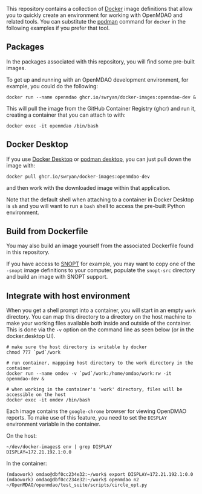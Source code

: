 This repository contains a collection of [Docker](https://www.docker.com/) image definitions that allow you to quickly create an environment for working with OpenMDAO and related tools.  You can substitute the [podman](https://podman.io) command for `docker` in the following examples if you prefer that tool.

## Packages

In the packages associated with this repository, you will find some pre-built images.

To get up and running with an OpenMDAO development environment, for example, you could do the following:
```
docker run --name openmdao ghcr.io/swryan/docker-images:openmdao-dev &
```
This will pull the image from the GitHub Container Registry (ghcr) and run it, creating a container that you can attach to with:
```
docker exec -it openmdao /bin/bash
```

## Docker Desktop

If you use [Docker Desktop](https://docs.docker.com/desktop/) or [podman desktop](https://podman-desktop.io/), you can just pull down the image with:
```
docker pull ghcr.io/swryan/docker-images:openmdao-dev
```
and then work with the downloaded image within that application.

Note that the default shell when attaching to a container in Docker Desktop is `sh` and you will want to run a `bash` shell to access the pre-built Python environment.

## Build from Dockerfile

You may also build an image yourself from the associated Dockerfile found in this repository.

If you have access to [SNOPT](https://ccom.ucsd.edu/~optimizers/solvers/snopt/) for example,
you may want to copy one of the `-snopt` image definitions to your computer, populate the `snopt-src` directory and build an image with SNOPT support.

## Integrate with host environment

When you get a shell prompt into a container, you will start in an empty `work` directory.  You can map this directory to
a directory on the host machine to make your working files available both inside and outside of the container.  This is
done via the `-v` option on the command line as seen below (or in the docker.desktop UI).

```
# make sure the host directory is writable by docker
chmod 777 `pwd`/work

# run container, mappping host directory to the work directory in the container
docker run --name omdev -v `pwd`/work:/home/omdao/work:rw -it openmdao-dev &

# when working in the container's 'work' directory, files will be accessible on the host
docker exec -it omdev /bin/bash
```

Each image contains the `google-chrome` browser for viewing OpenDMAO reports. To make use of this feature, you need to
set the `DISPLAY` environment variable in the container.

On the host:
```
~/dev/docker-images$ env | grep DISPLAY
DISPLAY=172.21.192.1:0.0
```
In the container:
```
(mdaowork) omdao@dbf0cc234e32:~/work$ export DISPLAY=172.21.192.1:0.0
(mdaowork) omdao@dbf0cc234e32:~/work$ openmdao n2 ~/OpenMDAO/openmdao/test_suite/scripts/circle_opt.py
```